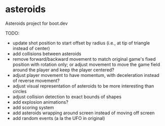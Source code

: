# asteroids
Asteroids project for boot.dev

TODO:
- update shot position to start offset by radius (i.e., at tip of triangle instead of center)
- add collisions between asteroids
- remove forward/backward movement to match original game's fixed position with rotation only; or adjust movement to move the game field around the player and keep the player centered?
- adjust player movement to have momentum, with deceleration instead of reverse movement?
- adjust visual representation of asteroids to be more interesting than circles
- adjust collision detection to exact bounds of shapes
- add explosion animations?
- add scoring system
- add asteroids wrapping around screen instead of moving off screen
- add random events (a la the UFO in original)